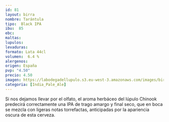 ```yaml
--- 
id: 81
layout: birra
nombre: Tarántula
tipo:  Black IPA
ibu:  85
ebc:
maltas: 
lupulos: 
levaduras: 
formato: Lata 44cl
volumen:  6.4 %
alergenos: 
origen: España
pvp: "4.50"
precio: 4.50
imagen: https://labodegadellupulo.s3.eu-west-3.amazonaws.com/images/birras/tarantula.jpg
categoria: [India_Pale_Ale]
---
```

Si nos dejamos llevar por el olfato, el aroma herbáceo del lúpulo Chinook predecirá
correctamente una IPA de trago amargo y final seco, que en boca se mezcla con ligeras
notas torrefactas, anticipadas por la apariencia oscura de esta cerveza. 











